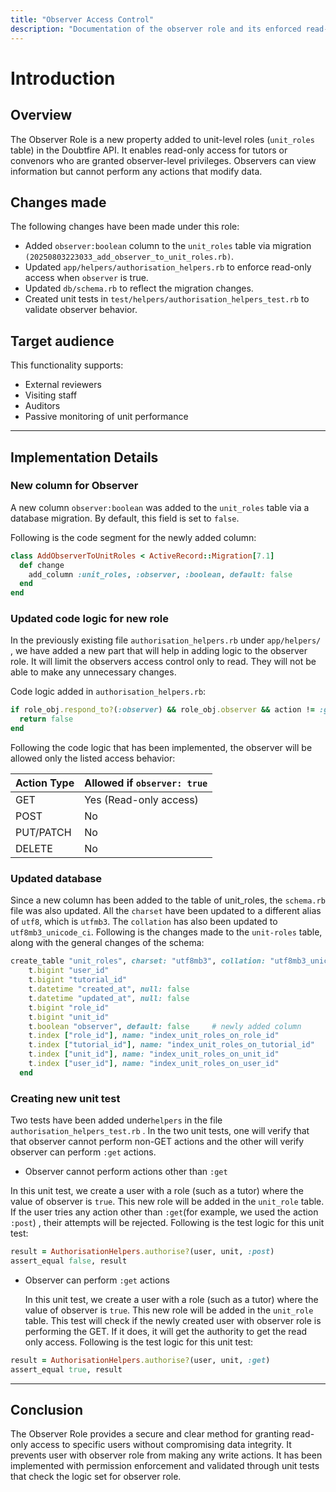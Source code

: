 ```yaml
---
title: "Observer Access Control"
description: "Documentation of the observer role and its enforced read-only access policy in the Doubtfire API."
---
```


# Introduction

## Overview

The Observer Role is a new property added to unit-level roles (`unit_roles` table) in the Doubtfire API. It enables read-only access for tutors or convenors who are granted observer-level privileges. Observers can view information but cannot perform any actions that modify data.


## Changes made
The following changes have been made under this role:


- Added `observer:boolean` column to the `unit_roles` table via migration `(20250803223033_add_observer_to_unit_roles.rb)`.
- Updated `app/helpers/authorisation_helpers.rb` to enforce read-only access when `observer` is true.
- Updated `db/schema.rb` to reflect the migration changes.
- Created unit tests in `test/helpers/authorisation_helpers_test.rb` to validate observer behavior.

## Target audience
This functionality supports:

- External reviewers
- Visiting staff
- Auditors
- Passive monitoring of unit performance
---

## Implementation Details

### New column for Observer
 A new column `observer:boolean` was added to the `unit_roles` table via a database migration. By default, this field is set to `false`.

Following is the code segment for the newly added column: 

```ruby
class AddObserverToUnitRoles < ActiveRecord::Migration[7.1]
  def change
    add_column :unit_roles, :observer, :boolean, default: false
  end
end
```
### Updated code logic for new role
In the previously existing file `authorisation_helpers.rb` under `app/helpers/`  , we have added a new part that will help in adding logic to the observer role. It will limit the observers access control only to read. They will not be able to make any unnecessary changes.

Code logic added in `authorisation_helpers.rb`:

```ruby
if role_obj.respond_to?(:observer) && role_obj.observer && action != :get
  return false
end
```
Following the code logic that has been implemented, the observer will be allowed only the listed access behavior: 

| Action Type | Allowed if `observer: true` |
|-------------|------------------------------|
| GET         | Yes (Read-only access)       |
| POST        | No                           |
| PUT/PATCH   | No                           |
| DELETE      | No                           |


### Updated database
Since a new column has been added to the table of unit_roles, the  `schema.rb`  file was also updated. All the `charset`  have been updated to a different alias of `utf8`, which is `utfmb3`. The `collation` has also been updated to  ` utf8mb3_unicode_ci`.  Following is the changes made to the `unit-roles` table, along with the general changes of the schema:

```ruby
create_table "unit_roles", charset: "utf8mb3", collation: "utf8mb3_unicode_ci", force: :cascade do |t|  # charset and collation have been updated
    t.bigint "user_id"
    t.bigint "tutorial_id"
    t.datetime "created_at", null: false
    t.datetime "updated_at", null: false
    t.bigint "role_id"
    t.bigint "unit_id" 
    t.boolean "observer", default: false     # newly added column
    t.index ["role_id"], name: "index_unit_roles_on_role_id"
    t.index ["tutorial_id"], name: "index_unit_roles_on_tutorial_id"
    t.index ["unit_id"], name: "index_unit_roles_on_unit_id"
    t.index ["user_id"], name: "index_unit_roles_on_user_id"
  end
```

### Creating new unit test 

Two tests have been added under`helpers` in the file `authorisation_helpers_test.rb` . In the two unit tests, one will verify that that observer cannot perform non-GET actions and the other will verify observer can perform `:get` actions. 

-	Observer cannot perform actions other than `:get`
 
 In this unit test, we create a user with a role (such as a tutor) where the value of observer is `true`. This new role will be added in the `unit_role` table. If the user tries any action other than  `:get`(for example, we used the action `:post`) , their attempts will be rejected. Following is the test logic for this unit test: 

```ruby
result = AuthorisationHelpers.authorise?(user, unit, :post)
assert_equal false, result
```

-	Observer can perform `:get` actions

	In this unit test, we create a user with a role (such as a tutor) where the value of observer is `true`. This new role will be added in the `unit_role` table. This test will check if the newly created user with observer role is performing the GET. If it does, it will get the authority to get the read only access. Following is the test logic for this unit test: 

```ruby
result = AuthorisationHelpers.authorise?(user, unit, :get)
assert_equal true, result

```

---



## Conclusion

The Observer Role provides a secure and clear method for granting read-only access to specific users without compromising data integrity. It prevents user with observer role from making any write actions.  It has been implemented with permission enforcement and validated through unit tests that check the logic set for observer role.